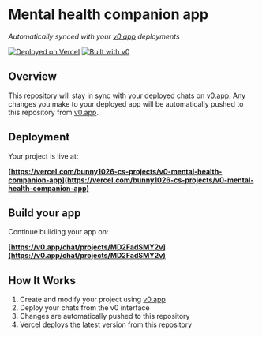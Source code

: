 # Mental health companion app

*Automatically synced with your [v0.app](https://v0.app) deployments*

[![Deployed on Vercel](https://img.shields.io/badge/Deployed%20on-Vercel-black?style=for-the-badge&logo=vercel)](https://vercel.com/bunny1026-cs-projects/v0-mental-health-companion-app)
[![Built with v0](https://img.shields.io/badge/Built%20with-v0.app-black?style=for-the-badge)](https://v0.app/chat/projects/MD2FadSMY2v)

## Overview

This repository will stay in sync with your deployed chats on [v0.app](https://v0.app).
Any changes you make to your deployed app will be automatically pushed to this repository from [v0.app](https://v0.app).

## Deployment

Your project is live at:

**[https://vercel.com/bunny1026-cs-projects/v0-mental-health-companion-app](https://vercel.com/bunny1026-cs-projects/v0-mental-health-companion-app)**

## Build your app

Continue building your app on:

**[https://v0.app/chat/projects/MD2FadSMY2v](https://v0.app/chat/projects/MD2FadSMY2v)**

## How It Works

1. Create and modify your project using [v0.app](https://v0.app)
2. Deploy your chats from the v0 interface
3. Changes are automatically pushed to this repository
4. Vercel deploys the latest version from this repository
